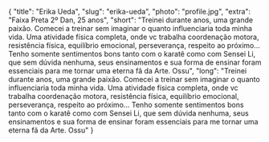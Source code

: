 {
    "title": "Erika Ueda",
    "slug": "erika-ueda",
    "photo": "profile.jpg",
    "extra": "Faixa Preta 2º Dan, 25 anos",
    "short": "Treinei durante anos, uma grande paixão. Comecei a treinar sem imaginar o quanto influenciaria toda minha vida. Uma atividade física completa, onde vc trabalha coordenação motora, resistência física, equilíbrio emocional, perseverança, respeito ao próximo... Tenho somente sentimentos bons tanto com o karatê como com Sensei Li, que sem dúvida nenhuma, seus ensinamentos e sua forma de ensinar foram essenciais para me tornar uma eterna fã da Arte. Ossu",
    "long": "Treinei durante anos, uma grande paixão. Comecei a treinar sem imaginar o quanto influenciaria toda minha vida. Uma atividade física completa, onde vc trabalha coordenação motora, resistência física, equilíbrio emocional, perseverança, respeito ao próximo... Tenho somente sentimentos bons tanto com o karatê como com Sensei Li, que sem dúvida nenhuma, seus ensinamentos e sua forma de ensinar foram essenciais para me tornar uma eterna fã da Arte. Ossu"
}